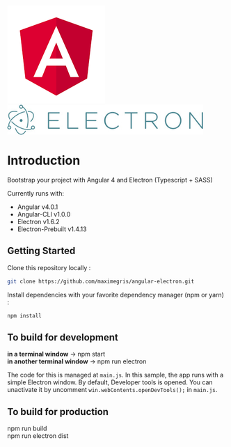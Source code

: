 [![Angular Logo](./logo-angular.jpg)](https://angular.io/) [![Electron Logo](./logo-electron.jpg)](https://electron.atom.io/)

# Introduction

Bootstrap your project with Angular 4 and Electron (Typescript + SASS)

Currently runs with:

- Angular v4.0.1
- Angular-CLI v1.0.0
- Electron v1.6.2
- Electron-Prebuilt v1.4.13

## Getting Started

Clone this repository locally :

``` bash
git clone https://github.com/maximegris/angular-electron.git
```

Install dependencies with your favorite dependency manager (npm or yarn) :

``` bash
npm install
```

## To build for development

**in a terminal window** -> npm start  
**in another terminal window** -> npm run electron

The code for this is managed at `main.js`. In this sample, the app runs with a simple Electron window.
By default, Developer tools is opened. You can unactivate it by uncomment `win.webContents.openDevTools();` in `main.js`.

## To build for production

npm run build  
npm run electron dist
